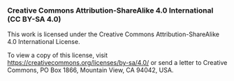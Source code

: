 ### Creative Commons Attribution-ShareAlike 4.0 International (CC BY-SA 4.0)
This work is licensed under the Creative Commons Attribution-ShareAlike 4.0 International License.

To view a copy of this license, visit https://creativecommons.org/licenses/by-sa/4.0/ or send a letter to Creative Commons, PO Box 1866, Mountain View, CA 94042, USA.
